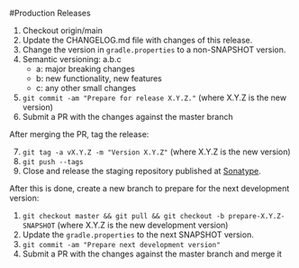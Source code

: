 #Production Releases

1. Checkout origin/main
2. Update the CHANGELOG.md file with changes of this release.
3. Change the version in `gradle.properties` to a non-SNAPSHOT version.
4. Semantic versioning: a.b.c
   * a: major breaking changes
   * b: new functionality, new features
   * c: any other small changes
5. `git commit -am "Prepare for release X.Y.Z."` (where X.Y.Z is the new version)
6. Submit a PR with the changes against the master branch

After merging the PR, tag the release:

7. `git tag -a vX.Y.Z -m "Version X.Y.Z"` (where X.Y.Z is the new version)
8. `git push --tags`
9. Close and release the staging repository published at [Sonatype](https://s01.oss.sonatype.org/).

After this is done, create a new branch to prepare for the next development version:

1. `git checkout master && git pull && git checkout -b prepare-X.Y.Z-SNAPSHOT` (where X.Y.Z is the new development version)
2. Update the `gradle.properties` to the next SNAPSHOT version.
3. `git commit -am "Prepare next development version"`
4. Submit a PR with the changes against the master branch and merge it
